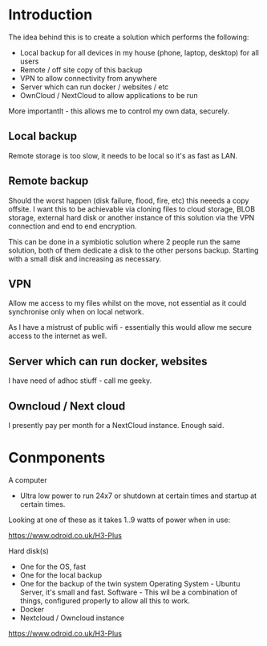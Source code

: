 # Introduction
The idea behind this is to create a solution which performs the following:

- Local backup for all devices in my house (phone, laptop, desktop) for all users
- Remote / off site copy of this backup
- VPN to allow connectivity from anywhere
- Server which can run docker / websites / etc
- OwnCloud / NextCloud to allow applications to be run

More importantlt - this allows me to control my own data, securely.


## Local backup
Remote storage is too slow, it needs to be local so it's as fast as LAN. 

## Remote backup
Should the worst happen (disk failure, flood, fire, etc) this neeeds a copy offsite. I want this to be achievable via cloning files to cloud storage, BLOB storage, external hard disk or another instance of this solution via the VPN connection and end to end encryption.

This can be done in a symbiotic solution where 2 people run the same solution, both of them dedicate a disk to the other persons backup. Starting with a small disk and increasing as necessary.

## VPN 
Allow me access to my files whilst on the move, not essential as it could synchronise only when on local network.

As I have a mistrust of public wifi - essentially this would allow me secure access to the internet as well.

## Server which can run docker, websites

I have need of adhoc stiuff - call me geeky.

## Owncloud / Next cloud

I presently pay per month for a NextCloud instance.  Enough said.

# Conmponents
A computer
- Ultra low power to run 24x7 or shutdown at certain times and startup at certain times.

Looking at one of these as it takes 1..9 watts of power when in use:

https://www.odroid.co.uk/H3-Plus

Hard disk(s)
- One for the OS, fast
- One for the local backup
- One for the backup of the twin system
Operating System - Ubuntu Server, it's small and fast.
Software - This wil be a combination of things, configured properly to allow all this to work.
 - Docker
 - Nextcloud / Owncloud instance

 

https://www.odroid.co.uk/H3-Plus
